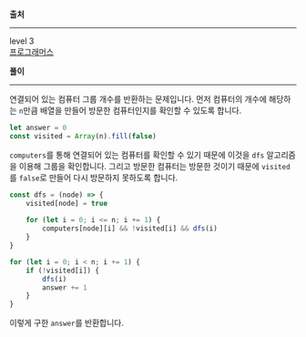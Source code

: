 **출처**<hr>
level 3   
[프로그래머스](https://programmers.co.kr/learn/courses/30/lessons/43162)
<br>

**풀이**<hr>
연결되어 있는 컴퓨터 그룹 개수를 반환하는 문제입니다. 먼저 컴퓨터의 개수에 해당하는 `n`만큼 배열을 만들어 방문한 컴퓨터인지를 확인할 수 있도록 합니다.

```js
let answer = 0
const visited = Array(n).fill(false)
```

`computers`를 통해 연결되어 있는 컴퓨터를 확인할 수 있기 때문에 이것을 `dfs` 알고리즘을 이용해 그룹을 확인합니다. 그리고 방문한 컴퓨터는 방문한 것이기 때문에 `visited`를 `false`로 만들어 다시 방문하지 못하도록 합니다.

``` js
const dfs = (node) => {
    visited[node] = true
    
    for (let i = 0; i <= n; i += 1) {
        computers[node][i] && !visited[i] && dfs(i)
    }
}

for (let i = 0; i < n; i += 1) {
    if (!visited[i]) {
        dfs(i)
        answer += 1
    }
}
```

이렇게 구한 `answer`를 반환합니다.